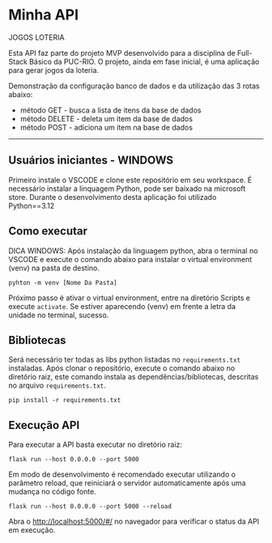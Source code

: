 # Minha API

JOGOS LOTERIA

Esta API faz parte do projeto MVP desenvolvido para a disciplina de Full-Stack Básico da PUC-RIO.
O projeto, ainda em fase inicial, é uma aplicação para gerar jogos da loteria.

Demonstração da configuração banco de dados e da utilização das 3 rotas abaixo:
- método GET - busca a lista de itens da base de dados
- método DELETE - deleta um item da base de dados
- método POST -  adiciona um item na base de dados

---

## Usuários iniciantes - WINDOWS 

Primeiro instale o VSCODE e clone este repositório em seu workspace.
É necessário instalar a linquagem Python, pode ser baixado na microsoft store.
Durante o desenvolvimento desta aplicação foi utilizado Python==3.12

## Como executar 

DICA WINDOWS: Após instalação da linguagem python, abra o terminal no VSCODE e execute o comando abaixo para instalar o 
virtual environment (venv) na pasta de destino.

```
pyhton -m venv [Nome Da Pasta]
```

Próximo passo é ativar o virtual environment, entre na diretório Scripts e execute `activate`. 
Se estiver aparecendo (venv) em frente a letra da unidade no terminal, sucesso.

## Bibliotecas
Será necessário ter todas as libs python listadas no `requirements.txt` instaladas.
Após clonar o repositório, execute o comando abaixo no diretório raiz,
este comando instala as dependências/bibliotecas, descritas no arquivo `requirements.txt`. 

```
pip install -r requirements.txt 
```

## Execução API
Para executar a API basta executar no diretório raiz:

```
flask run --host 0.0.0.0 --port 5000
```

Em modo de desenvolvimento é recomendado executar utilizando o parâmetro reload, que reiniciará o servidor
automaticamente após uma mudança no código fonte. 

```
flask run --host 0.0.0.0 --port 5000 --reload
```

Abra o [http://localhost:5000/#/](http://localhost:5000/#/) no navegador para verificar o status da API em execução.